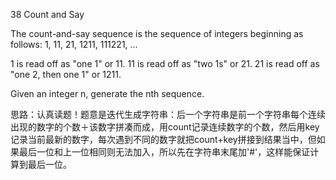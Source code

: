 38 Count and Say

The count-and-say sequence is the sequence of integers beginning as follows:
1, 11, 21, 1211, 111221, ...

1 is read off as "one 1" or 11.
11 is read off as "two 1s" or 21.
21 is read off as "one 2, then one 1" or 1211.

Given an integer n, generate the nth sequence. 

思路：认真读题！题意是迭代生成字符串：后一个字符串是前一个字符串每个连续出现的数字的个数＋该数字拼凑而成，用count记录连续数字的个数，然后用key记录当前最新的数字，每次遇到不同的数字就把count+key拼接到结果当中，但如果最后一位和上一位相同则无法加入，所以先在字符串末尾加'#'，这样能保证计算到最后一位。